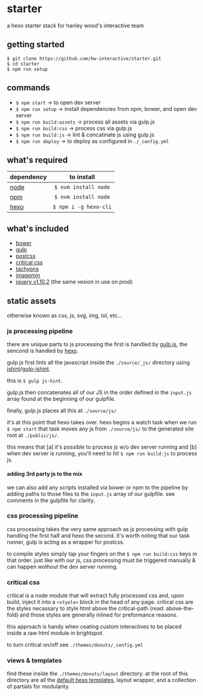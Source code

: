 # starter

a hexo starter stack for hanley wood's interactive team

## getting started

```
$ git clone https://github.com/hw-interactive/starter.git
$ cd starter
$ npm run setup
```

## commands

* `$ npm start` -> to open dev server
* `$ npm run setup` -> install dependencies from npm, bower, and open dev server
* `$ npm run build:assets` -> process all assets via gulp.js
* `$ npm run build:css` -> process css via gulp.js
* `$ npm run build:js` -> lint & concatinate js using gulp.js
* `$ npm run deploy` -> to deploy as configured in `./_config.yml`

## what's required

| dependency | to install            |
| :---       | :---:                 |
| [node][6]  | `$ nvm install node`  |
| [npm][8]   | `$ nvm install node`  |
| [hexo][2]  | `$ npm i -g hexo-cli` |

## what's included

* [bower][7]
* [gulp][3]
* [postcss][9]
* [critical css][10]
* [tachyons][11]
* [imagemin][12]
* [jquery v1.10.2][8] (the same vesion in use on prod)

## static assets

otherwise known as css, js, svg, img, lol, etc...

### js processing pipeline

there are unique parts to js processing the first is handled by [gulp.js][3], the sencond is handled by [hexo][2].

gulp.js first lints all the javascript inside the `./source/_js/` directory using [jshint][4]/[gulp-jshint][5].

this is `$ gulp js-hint`.

gulp.js then concatenates all of our JS in the order defined in the `input.js` array found at the beginning of our gulpfile.

finally, gulp.js places all this at `./source/js/`

it's at this point that hexo takes over. hexo begins a watch task when we run `$ npm start` that task moves any js from `./source/js/` to the generated site root at `./public/js/`.

this means that [a] it's possible to process js w/o dev server running and [b] when dev server is running, you'll need to hit `$ npm run build:js` to process js.

#### adding 3rd party js to the mix

we can also add any scripts installed via bower or npm to the pipeline by adding paths to those files to the `input.js` array of our gulpfile. see comments in the gulpfile for clarity.

### css processing pipeline

css processing takes the very same approach as js processing with gulp handling the first half and hexo the second. it's worth noting that our task runner, gulp is acting as a wrapper for postcss.

to compile styles simply tap your fingers on the `$ npm run build:css` keys in that order. just like with our js, css processing must be triggered manually & can happen wothout the dev server running.

### critical css

critical is a node module that will extract fully processed css and, upon build, inject it into a `<styele>` block in the head of any page. critical css are the styles necassary to style html above the critical-path (read: above-the-fold) and those styles are generally inlined for preformance reasons.

this approach is handy when ceating custom interactives to be placed inside a raw html module in brightspot.

to turn critical on/off see `./themes/donuts/_config.yml`

### views & templates

find these inside the `./themes/donuts/layout` directory. at the root of this directory are all the [default hexo templates][1], layout wrapper, and a collection of partials for modularity.

[1]: https://hexo.io/docs/templates.html
[2]: https://hexo.io/
[3]: http://gulpjs.com/
[4]: http://jshint.com/
[5]: https://www.npmjs.com/package/gulp-jshint
[6]: https://nodejs.org
[7]: https://bower.io/
[8]: https://blog.jquery.com/2013/07/03/jquery-1-10-2-and-2-0-3-released/
[9]: http://postcss.org/
[10]: https://github.com/addyosmani/critical
[11]: http://tachyons.io/
[12]: https://github.com/vseventer/hexo-imagemin